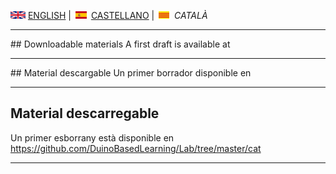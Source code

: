 <img src="en.png" alt="English"> [ENGLISH](download.md) | <img src="es.png" alt="Castellano"> [CASTELLANO](descargar.md) | <img src="ca.png" alt="Català"> *CATALÀ*

<hr/>
## Downloadable materials 
A first draft is available at <https://github.com/DuinoBasedLearning/Lab/tree/master/en>

<hr/>
## Material descargable 
Un primer borrador disponible en <https://github.com/DuinoBasedLearning/Lab/tree/master/es>
<hr/>

## Material descarregable 
Un primer esborrany està disponible en <https://github.com/DuinoBasedLearning/Lab/tree/master/cat> 

<hr/>
